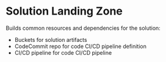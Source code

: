 # Solution Landing Zone

Builds common resources and dependencies for the solution:

* Buckets for solution artifacts
* CodeCommit repo for code CI/CD pipeline definition
* CI/CD pipeline for code CI/CD pipeline